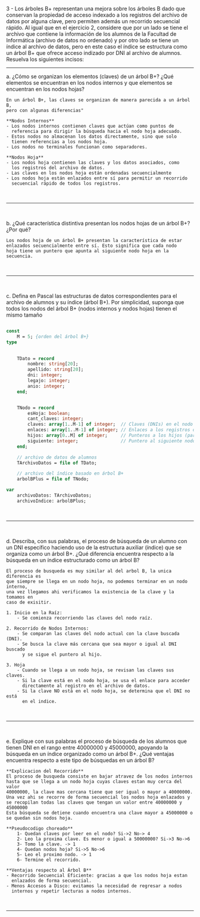 3 - Los árboles B+ representan una mejora sobre los árboles B dado que conservan la
propiedad de acceso indexado a los registros del archivo de datos por alguna clave,
pero permiten además un recorrido secuencial rápido. Al igual que en el ejercicio 2,
considere que por un lado se tiene el archivo que contiene la información de los
alumnos de la Facultad de Informática (archivo de datos no ordenado) y por otro lado
se tiene un índice al archivo de datos, pero en este caso el índice se estructura como
un árbol B+ que ofrece acceso indizado por DNI al archivo de alumnos. Resuelva los
siguientes incisos:


---

a. ¿Cómo se organizan los elementos (claves) de un árbol B+? ¿Qué elementos se
encuentran en los nodos internos y que elementos se encuentran en los nodos
hojas?

    En un árbol B+, las claves se organizan de manera parecida a un árbol B,
    pero con algunas diferencias"

    **Nodos Internos**
    - Los nodos internos contienen claves que actúan como puntos de 
      referencia para dirigir la búsqueda hacia el nodo hoja adecuado.
    - Estos nodos no almacenan los datos directamente, sino que solo 
      tienen referencias a los nodos hoja.
    - Los nodos no terminales funcionan como separadores.

    **Nodos Hoja**
    - Los nodos hoja contienen las claves y los datos asociados, como 
      los registros del archivo de datos.
    - Las claves en los nodos hoja están ordenadas secuencialmente
    - Los nodos hoja están enlazados entre sí para permitir un recorrido
      secuencial rápido de todos los registros.


<br>

---

<br>


b. ¿Qué característica distintiva presentan los nodos hojas de un árbol B+? ¿Por qué?

    Los nodos hoja de un árbol B+ presentan la característica de estar 
    enlazados secuencialmente entre sí. Esto significa que cada nodo 
    hoja tiene un puntero que apunta al siguiente nodo hoja en la secuencia. 



<br>

---

<br>


c. Defina en Pascal las estructuras de datos correspondientes para el archivo de
alumnos y su índice (árbol B+). Por simplicidad, suponga que todos los nodos del
árbol B+ (nodos internos y nodos hojas) tienen el mismo tamaño

```pascal

const 
    M = 5; {orden del árbol B+}
type
    

    TDato = record
        nombre: string[20];
        apellido: string[20];
        dni: integer;
        legajo: integer;
        anio: integer;
    end;


    TNodo = record
        esHoja: boolean;
        cant_claves: integer;
        claves: array[1..M-1] of integer;  // Claves (DNIs) en el nodo
        enlaces: array[1..M-1] of integer; // Enlaces a los registros del archivo de datos
        hijos: array[0..M] of integer;     // Punteros a los hijos (para nodos internos)
        siguiente: integer;                // Puntero al siguiente nodo hoja (para nodos hoja)
    end;

    // archivo de datos de alumnos
    TArchivoDatos = file of TDato;

    // archivo del índice basado en árbol B+
    arbolBPlus = file of TNodo;

var
    archivoDatos: TArchivoDatos;
    archivoIndice: arbolBPlus;

```


<br>

---

<br>


d. Describa, con sus palabras, el proceso de búsqueda de un alumno con un DNI específico 
haciendo uso de la estructura auxiliar (índice) que se organiza como un árbol B+. ¿Qué 
diferencia encuentra respecto a la búsqueda en un índice estructurado como un árbol B?

    El proceso de busqueda es muy similar al del arbol B, la unica diferencia es 
    que siempre se llega en un nodo hoja, no podemos terminar en un nodo interno, 
    una vez llegamos ahi verificamos la existencia de la clave y la tomamos en 
    caso de exisitir.

    1. Inicio en la Raíz:
        - Se comienza recorriendo las claves del nodo raíz.
    
    2. Recorrido de Nodos Internos:
        - Se comparan las claves del nodo actual con la clave buscada (DNI).
        - Se busca la clave más cercana que sea mayor o igual al DNI buscado 
          y se sigue el puntero al hijo.

    3. Hoja
        - Cuando se llega a un nodo hoja, se revisan las claves sus claves.
        - Si la clave está en el nodo hoja, se usa el enlace para acceder 
          directamente al registro en el archivo de datos.
        - Si la clave NO está en el nodo hoja, se determina que el DNI no está 
          en el indice.


<br>

---

<br>


e. Explique con sus palabras el proceso de búsqueda de los alumnos que tienen DNI
en el rango entre 40000000 y 45000000, apoyando la búsqueda en un índice
organizado como un árbol B+. ¿Qué ventajas encuentra respecto a este tipo de
búsquedas en un árbol B?

    **Explicacion del Recorrido**
    El proceso de busqueda consiste en bajar atravez de los nodos internos 
    hasta que se llega a un nodo hoja cuyas claves estan muy cerca del valor 
    40000000, la clave mas cercana tiene que ser igual o mayor a 40000000.
    Una vez ahi se recorre de forma secuencial los nodos hoja enlazados y
    se recopilan todas las claves que tengan un valor entre 40000000 y 45000000
    Esta búsqueda se detiene cuando encuentra una clave mayor a 45000000 o 
    se quedan sin nodos hoja.

    **Pseudocodigo choreado**
        1- Quedan claves por leer en el nodo? Si->2 No-> 4
        2- Leo la proxima clave. Es menor o igual a 50000000? Si->3 No->6
        3- Tomo la clave. -> 1
        4- Quedan nodos hoja? Si->5 No->6
        5- Leo el proximo nodo. -> 1
        6- Termine el recorrido.
    
    **Ventajas respecto al Árbol B**
    - Recorrido Secuencial Eficiente: gracias a que los nodos hoja estan 
      enlazados de forma secuencial.
    - Menos Accesos a Disco: evitamos la necesidad de regresar a nodos 
      internos y repetir lecturas a nodos internos.

<br>

---

<br>
